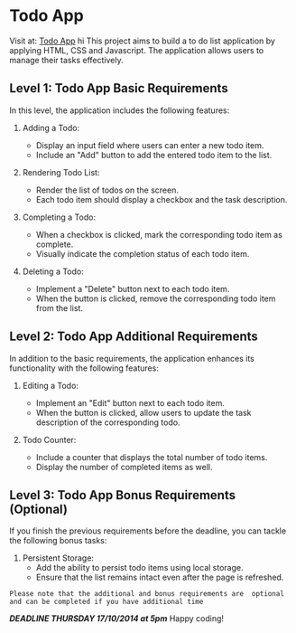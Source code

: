 # Todo App

Visit at: [Todo App](https://danaalmalki.github.io/sda-3-online-javascript-todo-app/)
hi
This project aims to build a to do list application by applying HTML, CSS and Javascript. The application allows users to manage their tasks effectively.

## Level 1: Todo App Basic Requirements

In this level, the application includes the following features:

1. Adding a Todo:

   - Display an input field where users can enter a new todo item.
   - Include an "Add" button to add the entered todo item to the list.

2. Rendering Todo List:

   - Render the list of todos on the screen.
   - Each todo item should display a checkbox and the task description.

3. Completing a Todo:

   - When a checkbox is clicked, mark the corresponding todo item as complete.
   - Visually indicate the completion status of each todo item.

4. Deleting a Todo:
   - Implement a "Delete" button next to each todo item.
   - When the button is clicked, remove the corresponding todo item from the list.

## Level 2: Todo App Additional Requirements

In addition to the basic requirements, the application enhances its functionality with the following features:

1. Editing a Todo:

   - Implement an "Edit" button next to each todo item.
   - When the button is clicked, allow users to update the task description of the corresponding todo.

2. Todo Counter:

   - Include a counter that displays the total number of todo items.
   - Display the number of completed items as well.

## Level 3: Todo App Bonus Requirements (Optional)

If you finish the previous requirements before the deadline, you can tackle the following bonus tasks:

1. Persistent Storage:
   - Add the ability to persist todo items using local storage.
   - Ensure that the list remains intact even after the page is refreshed.

`Please note that the additional and bonus requirements are  optional and can be completed if you have additional time `

**_DEADLINE THURSDAY 17/10/2014 at 5pm_**
Happy coding!

